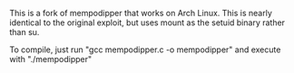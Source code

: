 This is a fork of mempodipper that works on Arch Linux. This is nearly 
identical to the original exploit, but uses mount as the setuid binary 
rather than su.

To compile, just run "gcc mempodipper.c -o mempodipper"
and execute with "./mempodipper"

